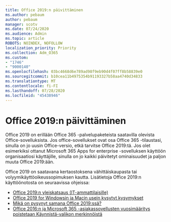 ```yaml
---
title: Office 2019:n päivittäminen
ms.author: pebaum
author: pebaum
manager: scotv
ms.date: 07/24/2020
ms.audience: Admin
ms.topic: article
ROBOTS: NOINDEX, NOFOLLOW
localization_priority: Priority
ms.collection: Adm_O365
ms.custom:
- "1746"
- "9000140"
ms.openlocfilehash: 03bc4668d6e789ad98f9eb90d4f07ff8b58839e0
ms.sourcegitcommit: b10cea11b4975354b91193327b58aa4740d34833
ms.translationtype: MT
ms.contentlocale: fi-FI
ms.lasthandoff: 07/28/2020
ms.locfileid: "45438946"
---
```

# <a name="update-to-office-2019"></a>Office 2019:n päivittäminen

Office 2019 on erillään Office 365 -palvelupaketeista saatavilla olevista Office-sovelluksista. Jos office-sovellukset ovat osa Office 365 -tilaustasi, sinulla on jo uusin Office-versio, etkä tarvitse Office 2019:tä. Jos olet esimerkiksi ottanut Microsoft 365 Apps for enterprise -sovelluksen käyttöön organisaatiosi käyttäjille, sinulla on jo kaikki päivitetyt ominaisuudet ja paljon muuta Office 2019:ään.

Office 2019 on saatavana kertaostoksena vähittäiskaupasta tai volyymikäyttöoikeussopimuksen kautta. Lisätietoja Office 2019:n käyttöönotosta on seuraavissa ohjeissa:  

- [Office 2019:n yleiskatsaus (IT-ammattilaisille)](https://docs.microsoft.com/deployoffice/office2019/overview)  
- [Office 2019 for Windowsin ja Macin usein kysytyt kysymykset](https://support.microsoft.com/help/4133312)  
- [Mikä on pysynyt samana Office 2019:ssä?](https://docs.microsoft.com/deployoffice/office2019/overview#whats-stayed-the-same-in-office-2019)  
- [Office 2016:n ja Microsoft 365 -asiakassovellusten vuosimääritys poistetaan Käynnistä-valikon merkinnöistä](https://support.office.com/article/8fe5e052-76d2-49de-af30-2e84ed3da907?wt.mc_id=Alchemy_ClientDIA)